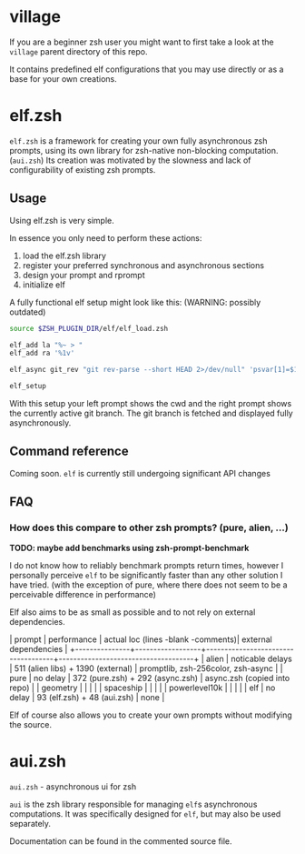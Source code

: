 # village

If you are a beginner zsh user you might want to first take a look at the `village` parent directory of this repo.

It contains predefined elf configurations that you may use directly or as a base for your own creations.

# elf.zsh

`elf.zsh` is a framework for creating your own fully asynchronous zsh prompts, using its own library for zsh-native non-blocking computation. (`aui.zsh`)
Its creation was motivated by the slowness and lack of configurability of existing zsh prompts.

## Usage
Using elf.zsh is very simple.

In essence you only need to perform these actions:
1. load the elf.zsh library
2. register your preferred synchronous and asynchronous sections
4. design your prompt and rprompt
3. initialize elf

A fully functional elf setup might look like this: (WARNING: possibly outdated)
```zsh
source $ZSH_PLUGIN_DIR/elf/elf_load.zsh

elf_add la "%~ > "
elf_add ra '%1v'

elf_async git_rev "git rev-parse --short HEAD 2>/dev/null" 'psvar[1]=$1'

elf_setup
```

With this setup your left prompt shows the cwd and the right prompt shows the currently active git branch.
The git branch is fetched and displayed fully asynchronously.

## Command reference

Coming soon. `elf` is currently still undergoing significant API changes

## FAQ

### How does this compare to other zsh prompts? (pure, alien, ...)

**TODO: maybe add benchmarks using zsh-prompt-benchmark**

I do not know how to reliably benchmark prompts return times, however I personally perceive `elf` to be significantly faster than any other solution I have tried. (with the exception of pure, where there does not seem to be a perceivable difference in performance)

Elf also aims to be as small as possible and to not rely on external dependencies.

| prompt        | performance      | actual loc (lines -blank -comments)| external dependencies               |
+---------------+------------------+------------------------------------+-------------------------------------+
| alien         | noticable delays | 511 (alien libs) + 1390 (external) | promptlib, zsh-256color, zsh-async  |
| pure          | no delay         | 372 (pure.zsh) + 292 (async.zsh)   | async.zsh (copied into repo)        |
| geometry      |                  |                                    |                                     |
| spaceship     |                  |                                    |                                     |
| powerlevel10k |                  |                                    |                                     |
| elf           | no delay         | 93 (elf.zsh) + 48 (aui.zsh)        | none                                |

Elf of course also allows you to create your own prompts without modifying the source.

# aui.zsh
`aui.zsh` - asynchronous ui for zsh

`aui` is the zsh library responsible for managing `elf`s asynchronous computations.
It was specifically designed for `elf`, but may also be used separately.

Documentation can be found in the commented source file.

